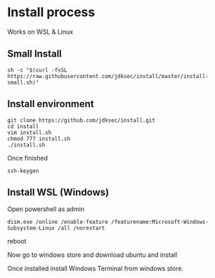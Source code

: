 # Install process
Works on WSL & Linux

## Small Install

```
sh -c "$(curl -fsSL https://raw.githubusercontent.com/jdksec/install/master/install-small.sh)"
```

## Install environment

```
git clone https://github.com/jdksec/install.git
cd install
vim install.sh
chmod 777 install.sh
./install.sh
```

Once finished

```
ssh-keygen
```

## Install WSL (Windows)

Open powershell as admin

```
dism.exe /online /enable-feature /featurename:Microsoft-Windows-Subsystem-Linux /all /norestart
```
reboot

Now go to windows store and download ubuntu and install

Once installed install Windows Terminal from windows store.
